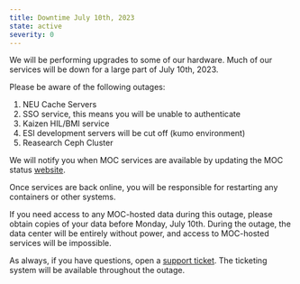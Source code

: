 ```yaml
---
title: Downtime July 10th, 2023
state: active
severity: 0
---
```


We will be performing upgrades to some of our hardware. Much of our
services will be down for a large part of July 10th, 2023.

Please be aware of the following outages:

1. NEU Cache Servers
1. SSO service, this means you will be unable to authenticate
1. Kaizen HIL/BMI service
1. ESI development servers will be cut off (kumo environment)
1. Reasearch Ceph Cluster

We will notify you when MOC services are available by updating the
MOC status [website][status].

Once services are back online, you will be responsible for restarting
any containers or other systems.

If you need access to any MOC-hosted data during this outage, please
obtain copies of your data before Monday, July 10th. During the outage,
the data center will be entirely without power, and access to MOC-hosted
services will be impossible.

As always, if you have questions, open a [support ticket][ticket].
The ticketing system will be available throughout the outage.

[ticket]: https://support.massopen.cloud
[status]: https://status.massopen.cloud/
